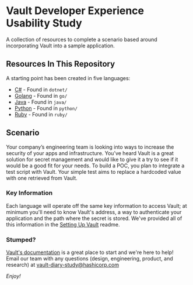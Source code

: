 # Vault Developer Experience Usability Study
A collection of resources to complete a scenario based around incorporating Vault into a sample application.

## Resources In This Repository
A starting point has been created in five languages:
 - [C#](./dotnet/README.md) - Found in `dotnet/`
 - [Golang](./go/README.md) - Found in `go/`
 - [Java](./java/README.md) - Found in `java/`
 - [Python](./python/README.md) - Found in `python/`
 - [Ruby](./ruby/README.md) - Found in `ruby/`  

## Scenario
Your company’s engineering team is looking into ways to increase the security of your apps and
infrastructure. You’ve heard Vault is a great solution for secret management and would like to give
it a try to see if it would be a good fit for your needs. To build a POC, you plan to integrate a test
script with Vault. Your simple test aims to replace a hardcoded value with one retrieved from Vault.

### Key Information
Each language will operate off the same key information to access Vault; at minimum you'll need to know
Vault's address, a way to authenticate your application and the path where the secret is stored. We've provided all
of this information in the [Setting Up Vault](./setup-vault/README.md) readme.

### Stumped?
[Vault's documentation](https://www.vaultproject.io/docs) is a great place to start and we're here to help!  
Email our team with any questions (design, engineering, product, and research) at [vault-diary-study@hashicorp.com](mailto:vault-diary-study@hashicorp.com)

_Enjoy!_ 